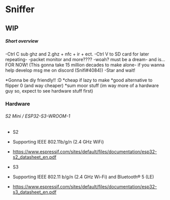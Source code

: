 # Sniffer

## WIP ##

##### Short overview #####
-Ctrl C sub ghz and 2.ghz + nfc + ir + ect.
-Ctrl V to SD card for later repeating-
-packet monitor and more???? 
-woah? must be a dream- and is... FOR NOW! 
(This gonna take 15 million decades to make alone- if you wanna help develop msg me on discord (Snifi#4084))
-Star and wait!

*Gonna be diy friendly!! :D
*cheap if lazy to make
*good alternative to flipper 0 (and way cheaper)
*sum moor stuff
(im way more of a hardware guy so, expect to see hardware stuff first)

### Hardware ###
###### S2 Mini / ESP32-S3-WROOM-1 ######

* S2
- Supporting IEEE 802.11b/g/n (2.4 GHz WiFi)
+ https://www.espressif.com/sites/default/files/documentation/esp32-s2_datasheet_en.pdf


* S3
- Supporting IEEE 802.11 b/g/n (2.4 GHz Wi-Fi) and Bluetooth® 5 (LE)
+ https://www.espressif.com/sites/default/files/documentation/esp32-s3_datasheet_en.pdf

